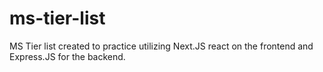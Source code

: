 # ms-tier-list
MS Tier list created to practice utilizing Next.JS react on the frontend and Express.JS for the backend.
